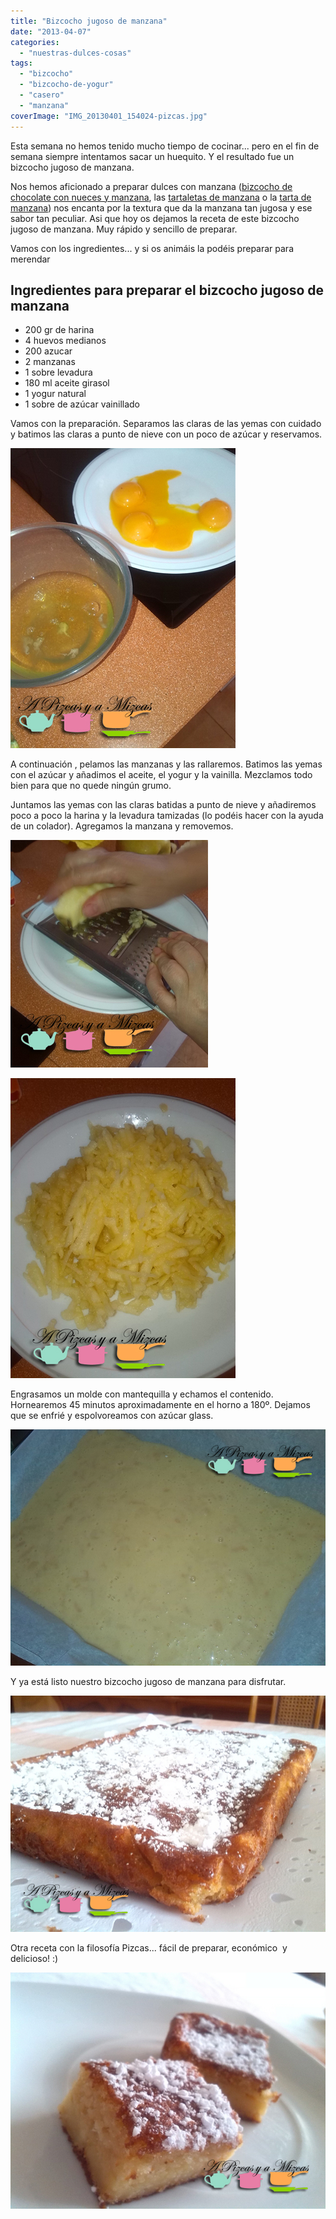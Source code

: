 ```yaml
---
title: "Bizcocho jugoso de manzana"
date: "2013-04-07"
categories:
  - "nuestras-dulces-cosas"
tags:
  - "bizcocho"
  - "bizcocho-de-yogur"
  - "casero"
  - "manzana"
coverImage: "IMG_20130401_154024-pizcas.jpg"
---
```


Esta semana no hemos tenido mucho tiempo de cocinar... pero en el fin de semana siempre intentamos sacar un huequito. Y el resultado fue un bizcocho jugoso de manzana.

Nos hemos aficionado a preparar dulces con manzana ([bizcocho de chocolate con nueces y manzana](/bizcocho-de-chocolate-nueces-y-manzana/), las [tartaletas de manzana](/tartaletas-de-manzana-apple-pies/) o la [tarta de manzana](/tarta-de-manzana/)) nos encanta por la textura que da la manzana tan jugosa y ese sabor tan peculiar. Asi que hoy os dejamos la receta de este bizcocho jugoso de manzana. Muy rápido y sencillo de preparar.

Vamos con los ingredientes... y si os animáis la podéis preparar para merendar

## Ingredientes para preparar el bizcocho jugoso de manzana

- 200 gr de harina
- 4 huevos medianos
- 200 azucar
- 2 manzanas
- 1 sobre levadura
- 180 ml aceite girasol
- 1 yogur natural
- 1 sobre de azúcar vainillado

Vamos con la preparación. Separamos las claras de las yemas con cuidado y batimos las claras a punto de nieve con un poco de azúcar y reservamos.

![bizcocho jugoso de manzana ](images/IMG_20130401_133433-pizcas.jpg "bizcocho jugoso de manzana (pizcas)")

A continuación , pelamos las manzanas y las rallaremos. Batimos las yemas con el azúcar y añadimos el aceite, el yogur y la vainilla. Mezclamos todo bien para que no quede ningún grumo.

Juntamos las yemas con las claras batidas a punto de nieve y añadiremos poco a poco la harina y la levadura tamizadas (lo podéis hacer con la ayuda de un colador). Agregamos la manzana y removemos.

![bizcocho jugoso de manzana ](images/IMG_20130401_133535-pizcas.jpg "bizcocho jugoso de manzana  (pizcas)")

![bizcocho jugoso de manzana ](images/IMG_20130401_133754-pizcas.jpg "bizcocho jugoso de manzana  (pizcas)")

Engrasamos un molde con mantequilla y echamos el contenido. Hornearemos 45 minutos aproximadamente en el horno a 180º. Dejamos que se enfrié y espolvoreamos con azúcar glass.

![bizcocho jugoso de manzana ](images/IMG_20130401_135510-pizcas.jpg "bizcocho jugoso de manzana  (pizcas)")

Y ya está listo nuestro bizcocho jugoso de manzana para disfrutar.

![bizcocho jugoso de manzana ](images/IMG_20130401_152759-pizcas.jpg "bizcocho jugoso de manzana  (pizcas)")

Otra receta con la filosofía Pizcas... fácil de preparar, económico  y delicioso! :)

![bizcocho jugoso de manzana ](images/IMG_20130401_154024-pizcas.jpg "bizcocho jugoso de manzana  (pizcas)")
